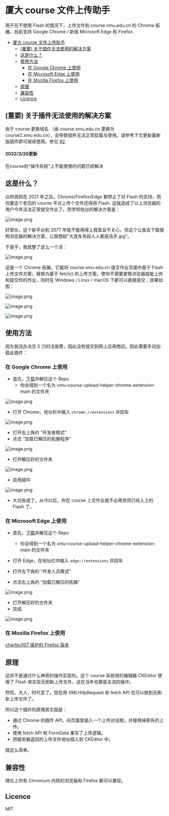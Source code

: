 # 厦大 course 文件上传助手

用于在不使用 Flash 的情况下，上传文件到 course.xmu.edu.cn 的 Chrome 拓展。目前支持 Google Chrome / 新版 Microsoft Edge 和 Firefox.

- [厦大 course 文件上传助手](#厦大-course-文件上传助手)
  - [(重要) 关于插件无法使用的解决方案](#重要-关于插件无法使用的解决方案)
  - [这是什么？](#这是什么)
  - [使用方法](#使用方法)
    - [在 Google Chrome 上使用](#在-google-chrome-上使用)
    - [在 Microsoft Edge 上使用](#在-microsoft-edge-上使用)
    - [在 Mozilla Firefox 上使用](#在-mozilla-firefox-上使用)
  - [原理](#原理)
  - [兼容性](#兼容性)
  - [Licence](#licence)

## (重要) 关于插件无法使用的解决方案

由于 course 更换域名 （由 course.xmu.edu.cn 更换为 course2.xmu.edu.cn），会导致插件无法正常挂载与使用。请参考下文更新最新版插件即可继续使用，参见 [#2](https://github.com/kirainmoe/xmu-course-upload-helper-chrome-extension/issues/2).

#### 2022/3/20更新

在course的"操作系统"上不能使用的问题已经解决

## 这是什么？

众所周知在 2021 年之后，Chrome/Firefox/Edge 都停止了对 Flash 的支持，而你厦这个老旧的 course 平台上传个文件还得用 Flash. 这就造成了以上浏览器的用户今年没法正常提交作业了。而学校给出的解决方案是：

![image.png](https://i.loli.net/2021/03/07/feUvjHmh5R2MydK.png)

好家伙，这个新平台到 2077 年能不能用得上我暂且不关心，但这个让我去下载搜狗浏览器的解决方案，让我想起“大连车务段人人都是高手.jpg”。

于是乎，我就整了这么一个活：

![image.png](https://i.loli.net/2021/03/07/pnqjELmPFdY1xiG.png)

这是一个 Chrome 拓展。它能将 course.xmu.edu.cn 提交作业页面中基于 Flash 上传文件方案，替换为基于 fetch() 的上传方案，使你不需要更换浏览器就能上传和提交你的作业，同时在 Windows / Linux / macOS 下都可以直接提交；效果如图：

![image.png](https://i.loli.net/2021/03/07/8LV9pwlncHQ7G4z.png)

![image.png](https://i.loli.net/2021/03/07/u67mDbfY4HglqyR.png)

![image.png](https://i.loli.net/2021/03/07/8Pn6OSCpJBtalAG.png)

## 使用方法

因为我没办法交 5 刀的注册费，因此没有提交到网上应用商店。因此需要手动加载此插件：

### 在 Google Chrome 上使用

- 首先，[下载](https://github.com/kirainmoe/xmu-course-upload-helper-chrome-extension/archive/main.zip)并解压这个 Repo
  - 你会得到一个名为 xmu-course-upload-helper-chrome-extension-main 的文件夹

![image.png](https://i.loli.net/2021/03/08/WfaNovxlEt95pMQ.png)

- 打开 Chrome，地址栏中输入 `chrome://extensions` 并回车

![image.png](https://i.loli.net/2021/03/08/OgAY3lZ2zNKusCq.png)

- 打开右上角的 “开发者模式”
- 点击 “加载已解压的拓展程序”

![image.png](https://i.loli.net/2021/03/08/ljSrMQnAU3m8oF9.png)

- 打开解压好的文件夹

![image.png](https://i.loli.net/2021/03/08/oS1IfQ2MHJzjkhd.png)

- 启用插件

![image.png](https://i.loli.net/2021/03/08/RqJBemsLPOzVECu.png)

- 大功告成了。从今以后，你在 course 上交作业就不必再劳烦已经入土的 Flash 了。

### 在 Microsoft Edge 上使用

- 首先，[下载](https://github.com/kirainmoe/xmu-course-upload-helper-chrome-extension/archive/main.zip)并解压这个 Repo

  - 你会得到一个名为 xmu-course-upload-helper-chrome-extension-main 的文件夹
- 打开 Edge，在地址栏中输入 `edge://extensions` 并回车
- 打开左下角的 “开发人员模式”
- 点击右上角的 “加载已解压的拓展”

![image.png](https://i.loli.net/2021/03/08/dwhgJPUAmNCox5q.png)

- 打开解压好的文件夹
- 完成

![image.png](https://i.loli.net/2021/03/08/a1BnomAVqwvtZRy.png)

### 在 Mozilla Firefox 上使用

[charlieJ107 维护的 Firefox 版本](https://github.com/charlieJ107/xmu-course-upload-helper-extension/releases/tag/v1.0.3)

## 原理

这并不是通过什么神奇的操作实现的。这个 course 系统用的编辑器 CKEditor 使用了 Flash 来实现无刷新上传文件，这在当年也算是主流的操作。

然而，大人，时代变了。现在用 XMLHttpRequest 和 fetch API 也可以做到无刷新上传文件了。

所以这个插件的原理其实就是：

- 通过 Chrome 的插件 API，向页面里插入一个上传对话框，并替换掉原先的上传。
- 使用 fetch API 和 FormData 重写了上传逻辑。
- 把服务器返回的上传文件地址插入到 CKEditor 中。

就这么简单。

## 兼容性

理论上所有 Chromium 内核的浏览器和 Firefox 都可以兼容。

## Licence

MIT
